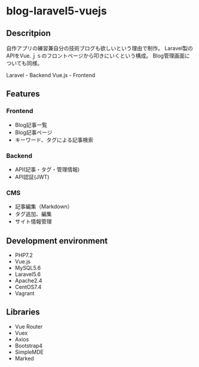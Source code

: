# blog-laravel5-vuejs

## Descritpion

自作アプリの練習兼自分の技術ブログも欲しいという理由で制作。
Laravel製のAPIをVue.ｊｓのフロントページから叩きにいくという構成。
Blog管理画面についても同様。

Laravel - Backend
Vue.js - Frontend

## Features

### Frontend

- Blog記事一覧
- Blog記事ページ
- キーワード、タグによる記事検索

### Backend

- API(記事・タグ・管理情報)
- API認証(JWT)

### CMS

- 記事編集（Markdown）
- タグ追加、編集
- サイト情報管理

## Development environment

- PHP7.2
- Vue.js
- MySQL5.6
- Laravel5.6
- Apache2.4
- CentOS7.4
- Vagrant

## Libraries

- Vue Router
- Vuex
- Axios
- Bootstrap4
- SimpleMDE
- Marked
